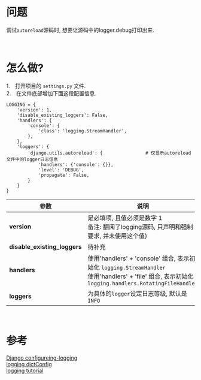 # 问题
调试`autoreload`源码时, 想要让源码中的logger.debug打印出来.

&nbsp;   

# 怎么做?
1.&emsp;打开项目的 `settings.py` 文件.   
2.&emsp;在文件底部增加下面这段配置信息.
```
LOGGING = {
    'version': 1,
    'disable_existing_loggers': False,
    'handlers': {
        'console': {
            'class': 'logging.StreamHandler',
        },
    },
    'loggers': {
        'django.utils.autoreload': {                # 仅显示autoreload文件中的logger日志信息
            'handlers': {'console': {}},
            'level': 'DEBUG',
            'propagate': False,
        }
    }
}
```

 |参数 | 说明| 
|---|---|
| **version**  |  是必填项, 且值必须是数字 1 <br /> 备注: 翻阅了logging源码, 只声明和强制要求, 并未使用这个值)|
| **disable_existing_loggers** | 待补充 |
| **handlers** | 使用'handlers' + 'console' 组合, 表示初始化 `logging.StreamHandler` <br />使用'handlers' + 'file' 组合, 表示初始化 `logging.handlers.RotatingFileHandler` |
| **loggers** | 为具体的`logger`设定日志等级, 默认是`INFO` |

&nbsp;  

# 参考
[Django configureing-logging](https://docs.djangoproject.com/en/3.0/topics/logging/#configuring-logging)   
[logging dictConfig](https://docs.python.org/3/library/logging.config.html#dictionary-schema-details)  
[logging tutorial](https://docs.python.org/3/howto/logging.html#logging-basic-tutorial)